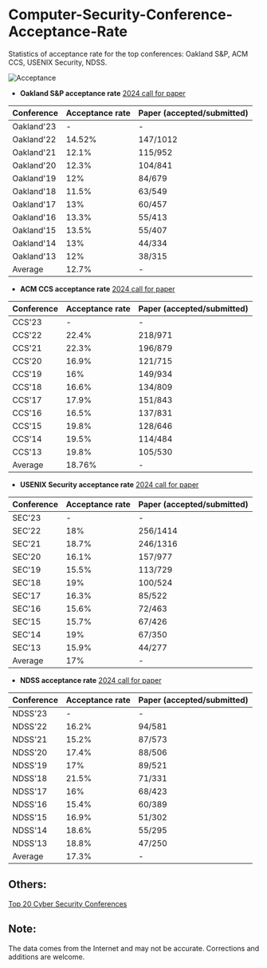 # Computer-Security-Conference-Acceptance-Rate
Statistics of acceptance rate for the top conferences: Oakland S&P, ACM CCS, USENIX Security, NDSS.

![Acceptance](https://user-images.githubusercontent.com/43575651/200480416-e2750b0c-7f77-465e-abba-2b6f0d7af532.png)




+ **Oakland S&P acceptance rate** [2024 call for paper](https://sp2024.ieee-security.org/cfpapers.html)

|  Conference   | Acceptance rate  | Paper (accepted/submitted) |
|  :----  | :----  | :----  |
| Oakland'23  | -  | - |
| Oakland'22  | 14.52%  | 147/1012  |
| Oakland'21  | 12.1% | 115/952  |
| Oakland'20  | 12.3% | 104/841  |
| Oakland'19  | 12% | 84/679  |
| Oakland'18  | 11.5% | 63/549  |
| Oakland'17  | 13% | 60/457  |
| Oakland'16  | 13.3% | 55/413  |
| Oakland'15  | 13.5% | 55/407  |
| Oakland'14  | 13% | 44/334  |
| Oakland'13  | 12% | 38/315  |
| Average  | 12.7% | -  |


+ **ACM CCS acceptance rate** [2024 call for paper](https://www.sigsac.org/ccs/CCS2024/)

|  Conference   | Acceptance rate  | Paper (accepted/submitted) |
|  :----  | :----  | :----  |
| CCS'23  | - | - |
| CCS'22  |  22.4% | 218/971 |
| CCS'21  | 22.3% | 196/879  |
| CCS'20  | 16.9% | 121/715  |
| CCS'19  | 16% | 149/934  |
| CCS'18  | 16.6% | 134/809  |
| CCS'17  | 17.9% | 151/843  |
| CCS'16  | 16.5% | 137/831  |
| CCS'15  | 19.8% | 128/646  |
| CCS'14  | 19.5% | 114/484  |
| CCS'13  | 19.8% | 105/530  |
| Average  | 18.76% | -  |



+ **USENIX Security acceptance rate** [2024 call for paper](https://www.usenix.org/conference/usenixsecurity24/call-for-papers)

|  Conference   | Acceptance rate  | Paper (accepted/submitted)  |
|  :----  | :----  | :----  |
| SEC'23  | -  | -  |
| SEC'22  | 18%  | 256/1414  |
| SEC'21  | 18.7% | 246/1316  |
| SEC'20  | 16.1% | 157/977  |
| SEC'19  | 15.5% | 113/729  |
| SEC'18  | 19% | 100/524  |
| SEC'17  | 16.3% | 85/522  |
| SEC'16  | 15.6% | 72/463  |
| SEC'15  | 15.7% | 67/426  |
| SEC'14  | 19% | 67/350  |
| SEC'13  | 15.9% | 44/277  |
| Average  | 17% | -  |


+ **NDSS acceptance rate** [2024 call for paper](https://www.ndss-symposium.org/ndss2024/submissions/)

|  Conference   | Acceptance rate  | Paper (accepted/submitted)  |
|  :----  | :----  | :----  |
| NDSS'23  | -  | -  |
| NDSS'22  | 16.2%  |  94/581  |
| NDSS'21  | 15.2% | 87/573  |
| NDSS'20  | 17.4% | 88/506  |
| NDSS'19  | 17% | 89/521  |
| NDSS'18  | 21.5% | 71/331  |
| NDSS'17  | 16% | 68/423  |
| NDSS'16  | 15.4% | 60/389  |
| NDSS'15  | 16.9% | 51/302  |
| NDSS'14  | 18.6% | 55/295  |
| NDSS'13  | 18.8% | 47/250  |
| Average  | 17.3% | -  |


## Others:
[Top 20 Cyber Security Conferences](http://jianying.space/conference-ranking-history.html)

## Note:
The data comes from the Internet and may not be accurate. Corrections and additions are welcome.
